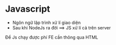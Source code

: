 # Javascript

- Ngôn ngữ lập trình xử lí giao diện
- Sau khi NodeJs ra đời ==> JS xử lí cả trên server

Để Js chạy được phí FE cần thông qua HTML